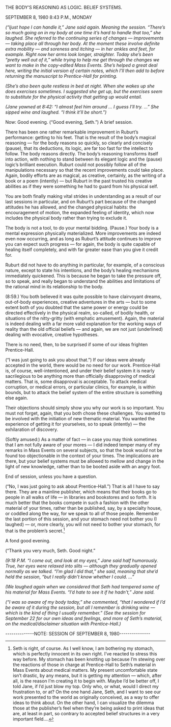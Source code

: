 THE BODY’S REASONING AS LOGIC. BELIEF SYSTEMS. 

SEPTEMBER 8, 1980 8:43 P.M., MONDAY

*(“Ijust hope I can handle it,” Jane said again. Meaning the session. “There’s so much going on in my body at one time it’s hard to handle that too,” she laughed. She referred to the continuing series of changes — improvements — taking place all through her body. At the moment these involve definite extra mobility — and soreness and itching — in her ankles and feet, for example. Right now her arms look longer, straighter. Today she’s been “pretty well out of it,” while trying to help me get through the changes we want to make in the copy-edited Mass Events. She’s helped a great deal here, writing the initial version of certain notes, which I’ll then add to before returning the manuscript to Prentice-Hall for printing.*

*(She’s also been quite restless in bed at night. When she wakes up she does exercises sometimes. I suggested she get up, but the exercises seem to substitute for the physical activity that getting up would entail.*

*(Jane yawned at 8:42: “I almost feel him around ... I guess I’ll try. ...” She sipped wine and laughed. “I think it’ll be short.”)*

Now: Good evening.
(“Good evening, Seth.”)
A brief session.

There has been one rather remarkable improvement in Ruburt’s performance: getting to his feet. That is the result of the body’s magical reasoning — for the body reasons so quickly, so clearly and concisely (pause), that its deductions, its logic, are far too fast for the intellect to follow. The body reasons directly. The body’s reasoning transforms itself into action, with nothing to stand between its elegant logic and the (pause) logic’s brilliant execution. Ruburt could not possibly follow all of the manipulations necessary so that the recent improvements could take place. Again, bodily efforts are as magical, as creative, certainly, as the writing of a book or a poem (intently) — but Ruburt in the past trusted his creative abilities as if they were something he had to guard from his physical self.

You are both finally making vital strides in understanding as a result of our last sessions in particular, and on Ruburt’s part because of the changed attitudes he has allowed, and the changed physical habits: the encouragement of motion, the expanded feeling of identity, which now includes the physical body rather than trying to exclude it.

The body is not a tool, to do your mental bidding. (Pause.) Your body is a mental expression physically materialized. More improvements are indeed even now occurring, and as long as Ruburt’s attitude continues to improve you can expect such progress — for again, the body is quite capable of healing itself completely, and with far greater ease than you give it credit for.

Ruburt did not have to do anything in particular, for example, of a conscious nature, except to state his intentions, and the body’s healing mechanisms immediately quickened. This is because he began to take the pressure off, so to speak, and really began to understand the abilities and limitations of the rational mind in its relationship to the body.

(8:59.) You both believed it was quite possible to have clairvoyant dreams, out-of-body experiences, creative adventures in the arts — but to some extent both of you doubted that the same power or energy could be directed effectively in the physical realm, so-called, of bodily health, or situations of the nitty-gritty (with emphatic amusement). Again, the material is indeed dealing with a far more valid explanation for the working ways of reality than the old official beliefs — and again, we are not just (underlined) dealing with evocative, creative hypotheses.

There is no need, then, to be surprised if some of our ideas frighten Prentice-Hall.

(“I was just going to ask you about that.”)
If our ideas were already accepted in the world, there would be no need for our work. Prentice-Hall is, of course, well-intentioned, and under their belief system it is nearly sacrilegious to be anything more than officially disapproving of medical matters. That is, some disapproval is acceptable. To attack medical corruption, or medical errors, or particular clinics, for example, is within bounds, but to attack the belief system of the entire structure is something else again.

Their objections should simply show you why our work is so important. You must not forget, again, that you both chose these challenges. You wanted to be involved with the initiation of new thematic material. You wanted the experience of getting it for yourselves, so to speak (intently) — the exhilaration of discovery.

(Softly amused:) As a matter of fact — in case you may think sometimes that I am not fully aware of your mores — I did indeed temper many of my remarks in Mass Events on several subjects, so that the book would not be found too objectionable in the context of your times. The implications are there, but your belief systems must be allowed to mellow and change in the light of new knowledge, rather than to be booted aside with an angry foot.

End of session, unless you have a question.

(“No, I was just going to ask about Prentice-Hall.”)
That is all I have to say there. They are a mainline publisher, which means that their books go to people in all walks of life — in libraries and bookstores and so forth. It is much better that the books compete in such a fashion with the other material of your times, rather than be published, say, by a specialty house, or coddled along the way, for we speak to all of those people.
Remember the last portion of this session, and your stomach need not bother you (I laughed) — or, more clearly, you will not need to bother your stomach, for that is the problem’s secret.[^1]

A fond good evening.

(“Thank you very much, Seth. Good night.”

*(9:18 P.M. “I come out, and look at my eyes,” Jane said half humorously. True, her eyes were relaxed into slits — although they gradually opened normally as we talked. “I’m glad I did that,” she said, meaning that she’d held the session, “but I really didn’t know whether I could. ...”*

*(We laughed again when we considered that Seth had tempered some of his material for Mass Events. “I’d hate to see it if he hadn’t,” Jane said.*

*(“I was so aware of my body today,” she commented, “that I wondered if I’d be aware of it during the session, but all I remember is drinking wine — which is the kind of thing I usually remember.”*
*(See the session for September 22 for our own ideas and feelings, and more of Seth’s material, on the medical/disclaimer situation with Prentice-Hall.)*



--------------NOTE: SESSION OF SEPTEMBER 8, 1980---------------



[^1]: Seth is right, of course. As I well know, I am bothering my stomach, which is perfectly innocent in its own right. I’ve reacted to stress this way before. My stomach has been knotting up because I’m stewing over the reactions of those in charge at Prentice-Hall to Seth’s material in Mass Events about medical matters.
My present uncomfortable state isn’t drastic, by any means, but it is getting my attention — which, after all, is the reason I’m creating it to begin with. Maybe I’d be better off, I told Jane, if I’d just blow my top. Only who, or what, would I direct my frustration to, or at? On the one hand Jane, Seth, and I want to see our work presented to the world as originally conceived, as a way to offer ideas to think about. On the other hand, I can visualize the dilemma those at the publisher’s feel when they’re being asked to print ideas that are, at least in part, so contrary to accepted belief structures in a very important field....